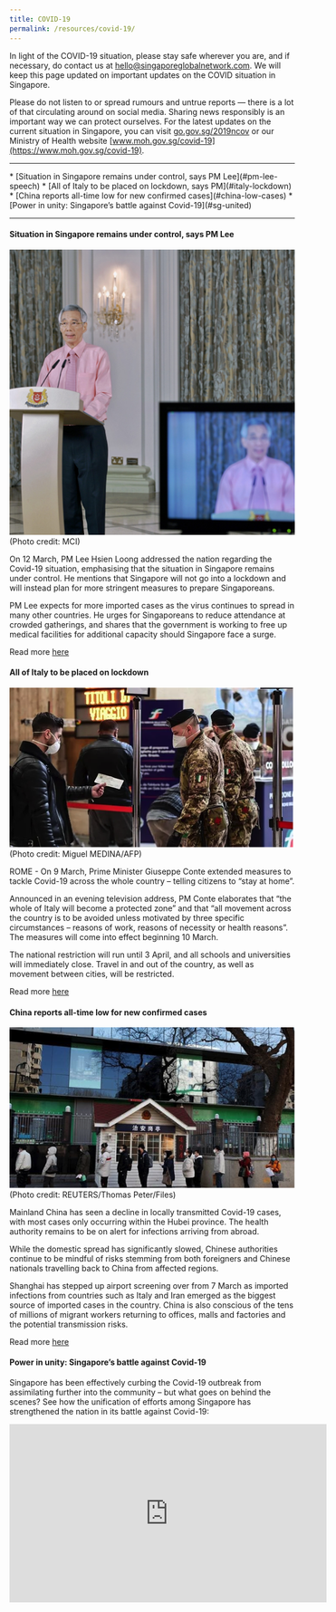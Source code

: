 ```yaml
---
title: COVID-19
permalink: /resources/covid-19/
---
```


In light of the COVID-19 situation, please stay safe wherever you are, and if necessary, do contact us at [hello@singaporeglobalnetwork.com](mailto:hello@singaporeglobalnetwork.com). We will keep this page updated on important updates on the COVID situation in Singapore.

Please do not listen to or spread rumours and untrue reports — there is a lot of that circulating around on social media. Sharing news responsibly is an important way we can protect ourselves. For the latest updates on the current situation in Singapore, you can visit [go.gov.sg/2019ncov](https://go.gov.sg/2019ncov) or our Ministry of Health website [www.moh.gov.sg/covid-19](https://www.moh.gov.sg/covid-19).
<hr>
* [Situation in Singapore remains under control, says PM Lee](#pm-lee-speech)
* [All of Italy to be placed on lockdown, says PM](#italy-lockdown)
* [China reports all-time low for new confirmed cases](#china-low-cases)
* [Power in unity: Singapore’s battle against Covid-19](#sg-united)
<hr>

#### <a id="pm-lee-speech"></a> Situation in Singapore remains under control, says PM Lee

![Image](/images/covid-19/pm-lee-speech-12mar.jpg)
(Photo credit: MCI)

On 12 March, PM Lee Hsien Loong addressed the nation regarding the Covid-19 situation, emphasising that the situation in Singapore remains under control. He mentions that Singapore will not go into a lockdown and will instead plan for more stringent measures to prepare Singaporeans.

PM Lee expects for more imported cases as the virus continues to spread in many other countries. He urges for Singaporeans to reduce attendance at crowded gatherings, and shares that the government is working to free up medical facilities for additional capacity should Singapore face a surge.

Read more [here](https://www.channelnewsasia.com/news/singapore/coronavirus-pm-lee-full-speech-under-control-covid-19-12531962)


#### <a id="italy-lockdown"></a> All of Italy to be placed on lockdown

![Image](/images/covid-19/italy-lockdown.png)
(Photo credit: Miguel MEDINA/AFP)

ROME - On 9 March, Prime Minister Giuseppe Conte extended measures to tackle Covid-19 across the whole country – telling citizens to “stay at home”.

Announced in an evening television address, PM Conte elaborates that “the whole of Italy will become a protected zone” and that “all movement across the country is to be avoided unless motivated by three specific circumstances – reasons of work, reasons of necessity or health reasons”. The measures will come into effect beginning 10 March.

The national restriction will run until 3 April, and all schools and universities will immediately close. Travel in and out of the country, as well as movement between cities, will be restricted.

Read more [here](https://www.channelnewsasia.com/news/world/covid-19-coronavirus-all-of-italy-to-be-placed-under-lockdown-12520536)

#### <a id="china-low-cases"></a>	China reports all-time low for new confirmed cases

![Image](/images/covid-19/china-lowcases.png)
(Photo credit: REUTERS/Thomas Peter/Files)

Mainland China has seen a decline in locally transmitted Covid-19 cases, with most cases only occurring within the Hubei province. The health authority remains to be on alert for infections arriving from abroad.

While the domestic spread has significantly slowed, Chinese authorities continue to be mindful of risks stemming from both foreigners and Chinese nationals travelling back to China from affected regions.

Shanghai has stepped up airport screening over from 7 March as imported infections from countries such as Italy and Iran emerged as the biggest source of imported cases in the country. China is also conscious of the tens of millions of migrant workers returning to offices, malls and factories and the potential transmission risks.

Read more [here](https://www.channelnewsasia.com/news/world/covid-19-coronavirus-all-of-italy-to-be-placed-under-lockdown-12520536)

#### <a id="sg-united"></a> Power in unity: Singapore’s battle against Covid-19

Singapore has been effectively curbing the Covid-19 outbreak from assimilating further into the community – but what goes on behind the scenes? See how the unification of efforts among Singapore has strengthened the nation in its battle against Covid-19:

<iframe width="560" height="315" src="https://www.youtube.com/embed/fp8ahoyuRzU" frameborder="0" allow="accelerometer; autoplay; encrypted-media; gyroscope; picture-in-picture" allowfullscreen></iframe>
